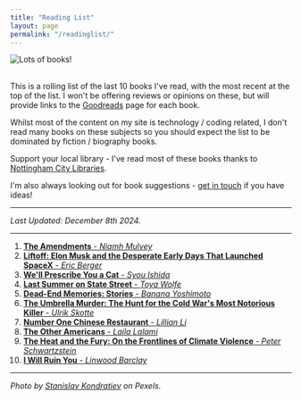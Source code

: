 ```yaml
---
title: "Reading List"
layout: page
permalink: "/readinglist/"
---
```

<div class="container">
    <div class="row">
        <div class="col-md-12">
            <img src="{{site.baseurl}}/assets/images/readinglistbanner.jpg" class="img-fluid" alt="Lots of books!">
        </div>
    </div>
    <div class="row">
        <div class="col-md-12">
            <br/>
            <p>This is a rolling list of the last 10 books I've read, with the most recent at the top of the list.  I won't be offering reviews or opinions on these, but will provide links to the <a href="https://www.goodreads.com/" target="_blank">Goodreads</a> page for each book.</p>
            <p>Whilst most of the content on my site is technology / coding related, I don't read many books on these subjects so you should expect the list to be dominated by fiction / biography books.</p>
            <p>Support your local library - I've read most of these books thanks to <a href="https://www.nottinghamcitylibraries.co.uk/" target="_blank">Nottingham City Libraries</a>.</p>
            <p>I'm also always looking out for book suggestions - <a href="/contact">get in touch</a> if you have ideas!</p>
            <hr/>
            <p><i>Last Updated: December 8th 2024.</i></p>
            <hr/>
            <ol>
              <li><a href="https://www.goodreads.com/book/show/203579122-the-amendments" target="_blank"><b>The Amendments</b> - <i>Niamh Mulvey</i></a></li>            
              <li><a href="https://www.goodreads.com/book/show/53402132-liftoff" target="_blank"><b>Liftoff: Elon Musk and the Desperate Early Days That Launched SpaceX</b> - <i>Eric Berger</i></a></li>    
              <li><a href="https://www.goodreads.com/book/show/209891170-we-ll-prescribe-you-a-cat" target="_blank"><b>We'll Prescribe You a Cat</b> - <i>Syou Ishida</i></a></li>  
              <li><a href="https://www.goodreads.com/book/show/58884738-last-summer-on-state-street" target="_blank"><b>Last Summer on State Street</b> - <i>Toya Wolfe</i></a></li>  
              <li><a href="https://www.goodreads.com/book/show/59892213-dead-end-memories" target="_blank"><b>Dead-End Memories: Stories</b> - <i>Banana Yoshimoto</i></a></li> 
              <li><a href="https://www.goodreads.com/book/show/200209486-the-umbrella-murder" target="_blank"><b>The Umbrella Murder: The Hunt for the Cold War's Most Notorious Killer</b> - <i>Ulrik Skotte</i></a></li> 
              <li><a href="https://www.goodreads.com/book/show/35020361-number-one-chinese-restaurant" target="_blank"><b>Number One Chinese Restaurant</b> - <i>Lillian Li</i></a></li>  
              <li><a href="https://www.goodreads.com/book/show/40988961-the-other-americans" target="_blank"><b>The Other Americans</b> - <i>Laila Lalami</i></a></li>  
              <li><a href="https://www.goodreads.com/book/show/211166248-the-heat-and-the-fury" target="_blank"><b>The Heat and the Fury: On the Frontlines of Climate Violence</b> - <i>Peter Schwartzstein</i></a></li>  
              <li><a href="https://www.goodreads.com/book/show/198123559-i-will-ruin-you" target="_blank"><b>I Will Ruin You</b> - <i>Linwood Barclay</i></a></li>  
            </ol>
            <hr/>
            <p><i>Photo by <a href="https://www.pexels.com/photo/books-on-wooden-shelves-inside-library-2908984/" target="_blank">Stanislav Kondratiev</a> on Pexels.</i></p>
         </div>
   </div>
</div>
